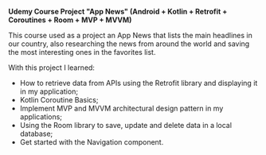 <b>Udemy Course Project "App News"  (Android + Kotlin + Retrofit + Coroutines + Room + MVP + MVVM) </b>

This course used as a project an App News that lists the main headlines in our country, also researching the news from around the world and saving the most interesting ones in the favorites list.

With this project I learned:

- How to retrieve data from APIs using the Retrofit library and displaying it in my application;
- Kotlin Coroutine Basics;
- Implement MVP and MVVM architectural design pattern in my applications;
- Using the Room library to save, update and delete data in a local database;
- Get started with the Navigation component.
